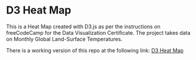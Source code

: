 # D3 Heat Map
This is a Heat Map created with D3.js as per the instructions on freeCodeCamp for the Data Visualization Certificate. The project takes data on Monthly Global Land-Surface Temperatures.

There is a working version of this repo at the following link: [D3 Heat Map](https://codepen.io/noctearmy/pen/OEYRxY)